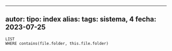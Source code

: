 
---
autor:
tipo: index
alias:
tags: sistema, 4
fecha: 2023-07-25
---

```dataview
LIST
WHERE contains(file.folder, this.file.folder) 
```
